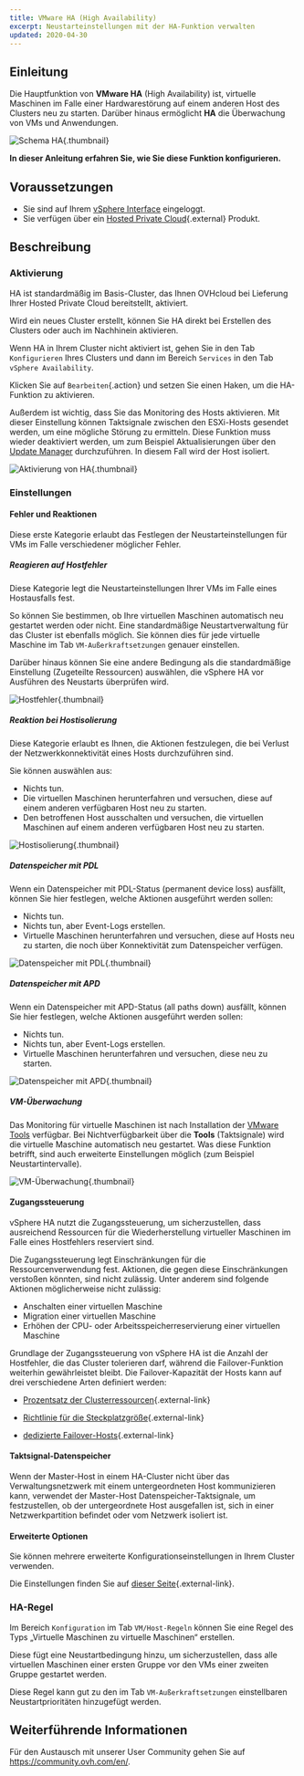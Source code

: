 ```yaml
---
title: VMware HA (High Availability)
excerpt: Neustarteinstellungen mit der HA-Funktion verwalten
updated: 2020-04-30
---
```


## Einleitung

Die Hauptfunktion von **VMware HA** (High Availability) ist, virtuelle Maschinen im Falle einer Hardwarestörung auf einem anderen Host des Clusters neu zu starten. Darüber hinaus ermöglicht **HA** die Überwachung von VMs und Anwendungen.

![Schema HA](images/HA3.png){.thumbnail}

**In dieser Anleitung erfahren Sie, wie Sie diese Funktion konfigurieren.**

## Voraussetzungen

- Sie sind auf Ihrem [vSphere Interface](/pages/hosted_private_cloud/hosted_private_cloud_powered_by_vmware/vsphere_interface_connexion) eingeloggt.
- Sie verfügen über ein [Hosted Private Cloud](https://www.ovhcloud.com/de/enterprise/products/hosted-private-cloud/){.external} Produkt.

## Beschreibung

### Aktivierung

HA ist standardmäßig im Basis-Cluster, das Ihnen OVHcloud bei Lieferung Ihrer Hosted Private Cloud bereitstellt, aktiviert.

Wird ein neues Cluster erstellt, können Sie HA direkt bei Erstellen des Clusters oder auch im Nachhinein aktivieren.

Wenn HA in Ihrem Cluster nicht aktiviert ist, gehen Sie in den Tab `Konfigurieren` Ihres Clusters und dann im Bereich `Services` in den Tab `vSphere Availability`.

Klicken Sie auf `Bearbeiten`{.action} und setzen Sie einen Haken, um die HA-Funktion zu aktivieren.

Außerdem ist wichtig, dass Sie das Monitoring des Hosts aktivieren. Mit dieser Einstellung können Taktsignale zwischen den ESXi-Hosts gesendet werden, um eine mögliche Störung zu ermitteln.
Diese Funktion muss wieder deaktiviert werden, um zum Beispiel Aktualisierungen über den [Update Manager](/pages/hosted_private_cloud/hosted_private_cloud_powered_by_vmware/vmware_update_manager) durchzuführen. In diesem Fall wird der Host isoliert.

![Aktivierung von HA](images/HA.png){.thumbnail}

### Einstellungen

#### Fehler und Reaktionen

Diese erste Kategorie erlaubt das Festlegen der Neustarteinstellungen für VMs im Falle verschiedener möglicher Fehler.

##### Reagieren auf Hostfehler

Diese Kategorie legt die Neustarteinstellungen Ihrer VMs im Falle eines Hostausfalls fest.

So können Sie bestimmen, ob Ihre virtuellen Maschinen automatisch neu gestartet werden oder nicht.
Eine standardmäßige Neustartverwaltung für das Cluster ist ebenfalls möglich. Sie können dies für jede virtuelle Maschine im Tab `VM-Außerkraftsetzungen` genauer einstellen.

Darüber hinaus können Sie eine andere Bedingung als die standardmäßige Einstellung (Zugeteilte Ressourcen) auswählen, die vSphere HA vor Ausführen des Neustarts überprüfen wird.

![Hostfehler](images/HAparam1.PNG){.thumbnail}

##### Reaktion bei Hostisolierung

Diese Kategorie erlaubt es Ihnen, die Aktionen festzulegen, die bei Verlust der Netzwerkkonnektivität eines Hosts durchzuführen sind.

Sie können auswählen aus: 

- Nichts tun.
- Die virtuellen Maschinen herunterfahren und versuchen, diese auf einem anderen verfügbaren Host neu zu starten.
- Den betroffenen Host ausschalten und versuchen, die virtuellen Maschinen auf einem anderen verfügbaren Host neu zu starten.

![Hostisolierung](images/HAparam2.PNG){.thumbnail}

##### Datenspeicher mit PDL

Wenn ein Datenspeicher mit PDL-Status (permanent device loss) ausfällt, können Sie hier festlegen, welche Aktionen ausgeführt werden sollen:

- Nichts tun.
- Nichts tun, aber Event-Logs erstellen.
- Virtuelle Maschinen herunterfahren und versuchen, diese auf Hosts neu zu starten, die noch über Konnektivität zum Datenspeicher verfügen.

![Datenspeicher mit PDL](images/HAparam3.PNG){.thumbnail}

##### Datenspeicher mit APD

Wenn ein Datenspeicher mit APD-Status (all paths down) ausfällt, können Sie hier festlegen, welche Aktionen ausgeführt werden sollen:

- Nichts tun.
- Nichts tun, aber Event-Logs erstellen.
- Virtuelle Maschinen herunterfahren und versuchen, diese neu zu starten.

![Datenspeicher mit APD](images/HAparam4.PNG){.thumbnail}

##### VM-Überwachung

Das Monitoring für virtuelle Maschinen ist nach Installation der [VMware Tools](/pages/hosted_private_cloud/hosted_private_cloud_powered_by_vmware/vmware_tools_install) verfügbar.
Bei Nichtverfügbarkeit über die **Tools** (Taktsignale) wird die virtuelle Maschine automatisch neu gestartet. Was diese Funktion betrifft, sind auch erweiterte Einstellungen möglich (zum Beispiel Neustartintervalle).

![VM-Überwachung](images/HAparam5.PNG){.thumbnail}

#### Zugangssteuerung

vSphere HA nutzt die Zugangssteuerung, um sicherzustellen, dass ausreichend Ressourcen für die Wiederherstellung virtueller Maschinen im Falle eines Hostfehlers reserviert sind.

Die Zugangssteuerung legt Einschränkungen für die Ressourcenverwendung fest. Aktionen, die gegen diese Einschränkungen verstoßen könnten, sind nicht zulässig. Unter anderem sind folgende Aktionen möglicherweise nicht zulässig:

- Anschalten einer virtuellen Maschine
- Migration einer virtuellen Maschine
- Erhöhen der CPU- oder Arbeitsspeicherreservierung einer virtuellen Maschine

Grundlage der Zugangssteuerung von vSphere HA ist die Anzahl der Hostfehler, die das Cluster tolerieren darf, während die Failover-Funktion weiterhin gewährleistet bleibt. Die Failover-Kapazität der Hosts kann auf drei verschiedene Arten definiert werden:

- [Prozentsatz der Clusterressourcen](https://docs.vmware.com/de/VMware-vSphere/6.7/com.vmware.vsphere.avail.doc/GUID-FAFEFEFF-56F7-4CDF-A682-FC3C62A29A95.html){.external-link}

- [Richtlinie für die Steckplatzgröße](https://docs.vmware.com/de/VMware-vSphere/6.5/com.vmware.vsphere.avail.doc/GUID-85D9737E-769C-40B6-AB73-F58DA1A451F0.html){.external-link}

- [dedizierte Failover-Hosts](https://docs.vmware.com/de/VMware-vSphere/6.5/com.vmware.vsphere.avail.doc/GUID-C4F5F9EE-4235-4151-BEBE-FCB2A752407B.html){.external-link}

#### Taktsignal-Datenspeicher

Wenn der Master-Host in einem HA-Cluster nicht über das Verwaltungsnetzwerk mit einem untergeordneten Host kommunizieren kann, verwendet der Master-Host Datenspeicher-Taktsignale, um festzustellen, ob der untergeordnete Host ausgefallen ist, sich in einer Netzwerkpartition befindet oder vom Netzwerk isoliert ist.

#### Erweiterte Optionen

Sie können mehrere erweiterte Konfigurationseinstellungen in Ihrem Cluster verwenden.

Die Einstellungen finden Sie auf [dieser Seite](https://docs.vmware.com/de/VMware-vSphere/6.5/com.vmware.vsphere.avail.doc/GUID-E0161CB5-BD3F-425F-A7E0-BF83B005FECA.html){.external-link}.

### HA-Regel

Im Bereich `Konfiguration` im Tab `VM/Host-Regeln` können Sie eine Regel des Typs „Virtuelle Maschinen zu virtuelle Maschinen“ erstellen.

Diese fügt eine Neustartbedingung hinzu, um sicherzustellen, dass alle virtuellen Maschinen einer ersten Gruppe vor den VMs einer zweiten Gruppe gestartet werden.

Diese Regel kann gut zu den im Tab `VM-Außerkraftsetzungen` einstellbaren Neustartprioritäten hinzugefügt werden.

## Weiterführende Informationen

Für den Austausch mit unserer User Community gehen Sie auf <https://community.ovh.com/en/>.
